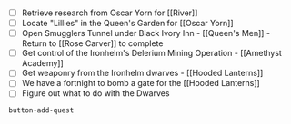 ```dataview
```

- [ ] Retrieve research from Oscar Yorn for [[River]]
- [ ] Locate "Lillies" in the Queen's Garden for [[Oscar Yorn]]
- [ ] Open Smugglers Tunnel under Black Ivory Inn - [[Queen's Men]] - Return to [[Rose Carver]] to complete
- [ ] Get control of the Ironhelm's Delerium Mining Operation - [[Amethyst Academy]]
- [ ] Get weaponry from the Ironhelm dwarves - [[Hooded Lanterns]]
- [ ] We have a fortnight to bomb a gate for the [[Hooded Lanterns]]
- [ ] Figure out what to do with the Dwarves

`button-add-quest`